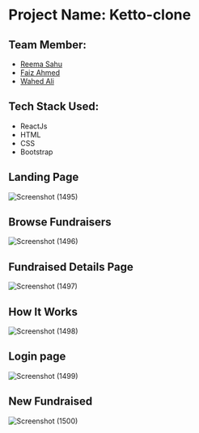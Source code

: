 # Project Name: Ketto-clone

## Team Member:
* [Reema Sahu](https://github.com/reemasahusbp5345)
* [Faiz Ahmed](https://github.com/faizitguy)
* [Wahed Ali](https://github.com/wahed2102)

## Tech Stack Used:
* ReactJs
* HTML
* CSS
* Bootstrap

## Landing Page
 
![Screenshot (1495)](https://user-images.githubusercontent.com/68858686/103616959-5dd43400-4f53-11eb-93ea-e980480dbef7.png)

## Browse Fundraisers
![Screenshot (1496)](https://user-images.githubusercontent.com/68858686/103616982-662c6f00-4f53-11eb-8339-62e46d943998.png)

## Fundraised Details Page
![Screenshot (1497)](https://user-images.githubusercontent.com/68858686/103617000-6cbae680-4f53-11eb-9446-d7d59e7de574.png)

## How It Works 
![Screenshot (1498)](https://user-images.githubusercontent.com/68858686/103617022-73e1f480-4f53-11eb-961e-277b662cb9cd.png)

## Login page
![Screenshot (1499)](https://user-images.githubusercontent.com/68858686/103617036-7a706c00-4f53-11eb-8aa6-655ac31b4358.png)

## New Fundraised
![Screenshot (1500)](https://user-images.githubusercontent.com/68858686/103617046-7f352000-4f53-11eb-8b42-e04b37297b25.png)
